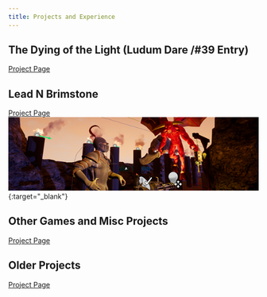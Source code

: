```yaml
---
title: Projects and Experience
---
```


## The Dying of the Light (Ludum Dare /#39 Entry)
[Project Page](/projects/DyingOfTheLight)

## Lead N Brimstone
[Project Page](/projects/LeadNBrimstone)
[![Lead N Brimstone Preview Picture](/assets/img/LnBCover.PNG)](/projects/LeadNBrimstone){:target="_blank"}

## Other Games and Misc Projects
[Project Page](/projects/GameJamMisc)

## Older Projects
[Project Page](/projects/OldProjects)